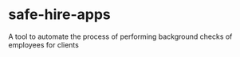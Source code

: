 # safe-hire-apps
A tool to automate the process of performing background checks of employees for clients
